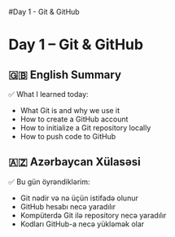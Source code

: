 #Day 1 - Git & GitHub

# Day 1 – Git & GitHub

## 🇬🇧 English Summary

✅ What I learned today:
- What Git is and why we use it
- How to create a GitHub account
- How to initialize a Git repository locally
- How to push code to GitHub

## 🇦🇿 Azərbaycan Xülasəsi

✅ Bu gün öyrəndiklərim:
- Git nədir və nə üçün istifadə olunur
- GitHub hesabı necə yaradılır
- Kompüterdə Git ilə repository necə yaradılır
- Kodları GitHub-a necə yükləmək olar
